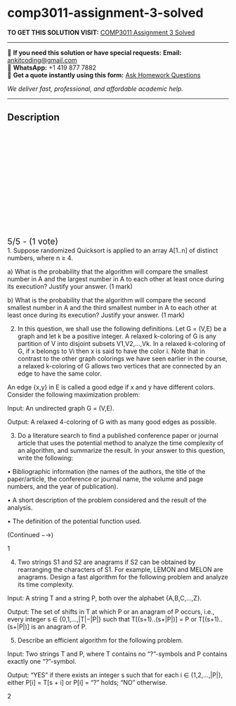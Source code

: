 # comp3011-assignment-3-solved
**TO GET THIS SOLUTION VISIT:** [COMP3011 Assignment 3 Solved](https://www.ankitcodinghub.com/product/comp3011-design-and-analysis-of-algorithms-solved-3/)


---

📩 **If you need this solution or have special requests:** **Email:** ankitcoding@gmail.com  
📱 **WhatsApp:** +1 419 877 7882  
📄 **Get a quote instantly using this form:** [Ask Homework Questions](https://www.ankitcodinghub.com/services/ask-homework-questions/)

*We deliver fast, professional, and affordable academic help.*

---

<h2>Description</h2>



<div class="kk-star-ratings kksr-auto kksr-align-center kksr-valign-top" data-payload="{&quot;align&quot;:&quot;center&quot;,&quot;id&quot;:&quot;115047&quot;,&quot;slug&quot;:&quot;default&quot;,&quot;valign&quot;:&quot;top&quot;,&quot;ignore&quot;:&quot;&quot;,&quot;reference&quot;:&quot;auto&quot;,&quot;class&quot;:&quot;&quot;,&quot;count&quot;:&quot;1&quot;,&quot;legendonly&quot;:&quot;&quot;,&quot;readonly&quot;:&quot;&quot;,&quot;score&quot;:&quot;5&quot;,&quot;starsonly&quot;:&quot;&quot;,&quot;best&quot;:&quot;5&quot;,&quot;gap&quot;:&quot;4&quot;,&quot;greet&quot;:&quot;Rate this product&quot;,&quot;legend&quot;:&quot;5\/5 - (1 vote)&quot;,&quot;size&quot;:&quot;24&quot;,&quot;title&quot;:&quot;COMP3011 Assignment 3 Solved&quot;,&quot;width&quot;:&quot;138&quot;,&quot;_legend&quot;:&quot;{score}\/{best} - ({count} {votes})&quot;,&quot;font_factor&quot;:&quot;1.25&quot;}">

<div class="kksr-stars">

<div class="kksr-stars-inactive">
            <div class="kksr-star" data-star="1" style="padding-right: 4px">


<div class="kksr-icon" style="width: 24px; height: 24px;"></div>
        </div>
            <div class="kksr-star" data-star="2" style="padding-right: 4px">


<div class="kksr-icon" style="width: 24px; height: 24px;"></div>
        </div>
            <div class="kksr-star" data-star="3" style="padding-right: 4px">


<div class="kksr-icon" style="width: 24px; height: 24px;"></div>
        </div>
            <div class="kksr-star" data-star="4" style="padding-right: 4px">


<div class="kksr-icon" style="width: 24px; height: 24px;"></div>
        </div>
            <div class="kksr-star" data-star="5" style="padding-right: 4px">


<div class="kksr-icon" style="width: 24px; height: 24px;"></div>
        </div>
    </div>

<div class="kksr-stars-active" style="width: 138px;">
            <div class="kksr-star" style="padding-right: 4px">


<div class="kksr-icon" style="width: 24px; height: 24px;"></div>
        </div>
            <div class="kksr-star" style="padding-right: 4px">


<div class="kksr-icon" style="width: 24px; height: 24px;"></div>
        </div>
            <div class="kksr-star" style="padding-right: 4px">


<div class="kksr-icon" style="width: 24px; height: 24px;"></div>
        </div>
            <div class="kksr-star" style="padding-right: 4px">


<div class="kksr-icon" style="width: 24px; height: 24px;"></div>
        </div>
            <div class="kksr-star" style="padding-right: 4px">


<div class="kksr-icon" style="width: 24px; height: 24px;"></div>
        </div>
    </div>
</div>


<div class="kksr-legend" style="font-size: 19.2px;">
            5/5 - (1 vote)    </div>
    </div>
1. Suppose randomized Quicksort is applied to an array A[1..n] of distinct numbers, where n ≥ 4.

a) What is the probability that the algorithm will compare the smallest number in A and the largest number in A to each other at least once during its execution? Justify your answer. (1 mark)

b) What is the probability that the algorithm will compare the second smallest number in A and the third smallest number in A to each other at least once during its execution? Justify your answer. (1 mark)

2. In this question, we shall use the following definitions. Let G = (V,E) be a graph and let k be a positive integer. A relaxed k-coloring of G is any partition of V into disjoint subsets V1,V2,…,Vk. In a relaxed k-coloring of G, if x belongs to Vi then x is said to have the color i. Note that in contrast to the other graph colorings we have seen earlier in the course, a relaxed k-coloring of G allows two vertices that are connected by an edge to have the same color.

An edge {x,y} in E is called a good edge if x and y have different colors. Consider the following maximization problem:

Input: An undirected graph G = (V,E).

Output: A relaxed 4-coloring of G with as many good edges as possible.

3. Do a literature search to find a published conference paper or journal article that uses the potential method to analyze the time complexity of an algorithm, and summarize the result. In your answer to this question, write the following:

• Bibliographic information (the names of the authors, the title of the paper/article, the conference or journal name, the volume and page numbers, and the year of publication).

• A short description of the problem considered and the result of the analysis.

• The definition of the potential function used.

(Continued −→)

1

4. Two strings S1 and S2 are anagrams if S2 can be obtained by rearranging the characters of S1. For example, LEMON and MELON are anagrams. Design a fast algorithm for the following problem and analyze its time complexity.

Input: A string T and a string P, both over the alphabet {A,B,C,…,Z}.

Output: The set of shifts in T at which P or an anagram of P occurs, i.e., every integer s ∈ {0,1,…,|T|−|P|} such that T[(s+1)..(s+|P|)] = P or T[(s+1)..(s+|P|)] is an anagram of P.

5. Describe an efficient algorithm for the following problem.

Input: Two strings T and P, where T contains no “?”-symbols and P contains exactly one “?”-symbol.

Output: “YES” if there exists an integer s such that for each i ∈ {1,2,…,|P|}, either P[i] = T[s + i] or P[i] = “?” holds; “NO” otherwise.

2
